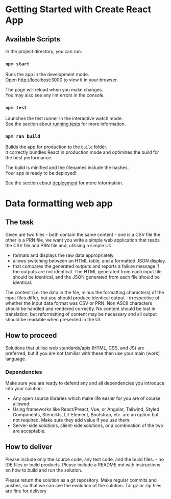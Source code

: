 # Getting Started with Create React App

## Available Scripts

In the project directory, you can run:

### `npm start`

Runs the app in the development mode.\
Open [http://localhost:3000](http://localhost:3000) to view it in your browser.

The page will reload when you make changes.\
You may also see any lint errors in the console.

### `npm test`

Launches the test runner in the interactive watch mode.\
See the section about [running tests](https://facebook.github.io/create-react-app/docs/running-tests) for more information.

### `npm run build`

Builds the app for production to the `build` folder.\
It correctly bundles React in production mode and optimizes the build for the best performance.

The build is minified and the filenames include the hashes.\
Your app is ready to be deployed!

See the section about [deployment](https://facebook.github.io/create-react-app/docs/deployment) for more information.

# Data formatting web app

## The task

Given are two files - both contain the same content - one is a CSV file the other is a PRN file,
we want you write a simple web application that reads the CSV file and PRN file and, utilising
a simple UI:

- formats and displays the raw data appropriately.
- allows switching between an HTML table, and a formatted JSON display.
- that compares the generated outputs and reports a failure message if the outputs are not identical. The HTML generated from each input file should be identical, and the JSON generated from each file should be identical.

The content (i.e. the data in the file, minus the formatting characters) of the input files
differ, but you should produce identical output - irrespective of whether the input data format was CSV or PRN.
Non ASCII characters should be handled and rendered correctly.
No content should be lost in translation, but reformatting of content may be necessary
and all output should be readable when presented in the UI.

## How to proceed

Solutions that utilise web standards/apis (HTML, CSS, and JS) are preferred, but if you are not familiar
with these then use your main (work) language.

### Dependencies

Make sure you are ready to defend any and all dependencies you introduce into your solution.

- Any open source libraries which make life easier for you are of course allowed.
- Using frameworks like React/Preact, Vue, or Angular, Tailwind, Styled Components, StencilJs, Lit-Element, Bootstrap, etc. are an option but not required. Make sure they add value if you use them.
- Server-side solutions, client-side solutions, or a combination of the two are acceptable.

## How to deliver

Please include only the source code, any test code, and the build files. - no IDE files or build products.
Please include a README.md with instructions on how to build and run the solution.

Please return the solution as a git repository. Make regular commits and pushes, so that we can see the evolution of the solution. Tar.gz or zip files are fine for delivery
